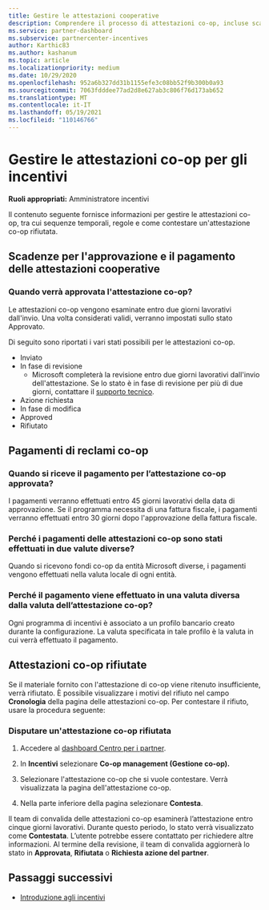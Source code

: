 ```yaml
---
title: Gestire le attestazioni cooperative
description: Comprendere il processo di attestazioni co-op, incluse scadenze, problemi di valuta e come contestare un'attestazione co-op rifiutata.
ms.service: partner-dashboard
ms.subservice: partnercenter-incentives
author: Karthic83
ms.author: kashanum
ms.topic: article
ms.localizationpriority: medium
ms.date: 10/29/2020
ms.openlocfilehash: 952a6b327dd31b1155efe3c08bb52f9b300b0a93
ms.sourcegitcommit: 7063fdddee77ad2d8e627ab3c806f76d173ab652
ms.translationtype: MT
ms.contentlocale: it-IT
ms.lasthandoff: 05/19/2021
ms.locfileid: "110146766"
---
```

# <a name="manage-incentives-co-op-claims"></a>Gestire le attestazioni co-op per gli incentivi

**Ruoli appropriati:** Amministratore incentivi

Il contenuto seguente fornisce informazioni per gestire le attestazioni co-op, tra cui sequenze temporali, regole e come contestare un'attestazione co-op rifiutata.

## <a name="co-op-claims-approval-and-payment-deadlines"></a>Scadenze per l'approvazione e il pagamento delle attestazioni cooperative

### <a name="when-will-my-co-op-claim-be-approved"></a>Quando verrà approvata l'attestazione co-op?

Le attestazioni co-op vengono esaminate entro due giorni lavorativi dall'invio. Una volta considerati validi, verranno impostati sullo stato Approvato.  

Di seguito sono riportati i vari stati possibili per le attestazioni co-op.

- Inviato
- In fase di revisione
  - Microsoft completerà la revisione entro due giorni lavorativi dall'invio dell'attestazione. Se lo stato è in fase di revisione per più di due giorni, contattare il [supporto tecnico](https://partner.microsoft.com/dashboard/support/incentives/servicerequests?category=incentives).
- Azione richiesta
- In fase di modifica
- Approved
- Rifiutato

## <a name="co-op-claim-payments"></a>Pagamenti di reclami co-op

### <a name="when-will-i-get-the-payment-for-the-approved-co-op-claim"></a>Quando si riceve il pagamento per l’attestazione co-op approvata?

I pagamenti verranno effettuati entro 45 giorni lavorativi della data di approvazione. Se il programma necessita di una fattura fiscale, i pagamenti verranno effettuati entro 30 giorni dopo l'approvazione della fattura fiscale.

### <a name="why-are-my-co-op-claim-payments-made-in-two-different-currencies"></a>Perché i pagamenti delle attestazioni co-op sono stati effettuati in due valute diverse?

Quando si ricevono fondi co-op da entità Microsoft diverse, i pagamenti vengono effettuati nella valuta locale di ogni entità.  

### <a name="why-was-i-paid-in-a-currency-other-than-my-co-op-claim-currency"></a>Perché il pagamento viene effettuato in una valuta diversa dalla valuta dell’attestazione co-op?

Ogni programma di incentivi è associato a un profilo bancario creato durante la configurazione. La valuta specificata in tale profilo è la valuta in cui verrà effettuato il pagamento.

## <a name="rejected-co-op-claims"></a>Attestazioni co-op rifiutate

Se il materiale fornito con l'attestazione di co-op viene ritenuto insufficiente, verrà rifiutato. È possibile visualizzare i motivi del rifiuto nel campo **Cronologia** della pagina delle attestazioni co-op. Per contestare il rifiuto, usare la procedura seguente:

### <a name="dispute-a-rejected-co-op-claim"></a>Disputare un'attestazione co-op rifiutata

1. Accedere al [dashboard Centro per i partner](https://partner.microsoft.com/dashboard/).

2. In **Incentivi** selezionare **Co-op management (Gestione co-op).**

3. Selezionare l'attestazione co-op che si vuole contestare. Verrà visualizzata la pagina dell'attestazione co-op.

4. Nella parte inferiore della pagina selezionare **Contesta**.

Il team di convalida delle attestazioni co-op esaminerà l’attestazione entro cinque giorni lavorativi. Durante questo periodo, lo stato verrà visualizzato come **Contestata**. L’utente potrebbe essere contattato per richiedere altre informazioni. Al termine della revisione, il team di convalida aggiornerà lo stato in **Approvata**, **Rifiutata** o **Richiesta azione del partner**.

## <a name="next-steps"></a>Passaggi successivi

- [Introduzione agli incentivi](incentives-get-started-intro.md)
